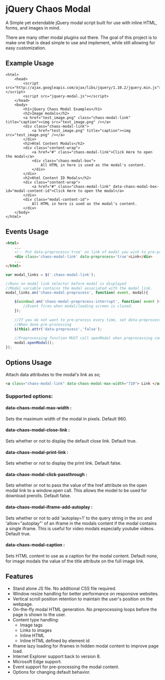 jQuery Chaos Modal
==================

A Simple yet extendable jQuery modal script built for use with inline HTML, forms, and images in mind.

There are many other modal plugins out there. The goal of this project is to make one that is dead simple to use and implement, while still allowing for easy customization.

Example Usage
-------------

```
<html>
	<head>
		<script src="http://ajax.googleapis.com/ajax/libs/jquery/1.10.2/jquery.min.js"></script>
		<script src="jquery-modal.js"></script>
	</head>
	<body>
		<h1>jQuery Chaos Modal Examples</h1>
		<h2>Image modals</h2>
		<a href="test_image.png" class="chaos-modal-link" title="caption"><img src="test_image.png" /></a>
		<div class="chaos-modal-link">
			<a href="test_image.png" title="caption"><img src="test_image.png" /></a>
		</div>
		<h2>Html Content Modals</h2>
		<div class="content-wrap">
			<a href="#" class="chaos-modal-link">Click Here to open the modal</a>
			<div class="chaos-modal-box">
				All HTML in here is used as the modal's content.
			</div>
		</div>
		<h2>Html Content ID Modals</h2>
		<div class="content-wrap">
			<a href="#" class="chaos-modal-link" data-chaos-modal-box-id="modal-content-id">Click Here to open the modal</a>
		</div>
		<div class="modal-content-id">
			All HTML in here is used as the modal's content.
		</div>
	</body>
</html>
```

Events Usage
----------------
```html
<html>
	...
	<!-- Put data-preprocess='true' on link of modal you wish to pre-process -->
	<div class='chaos-modal-link' data-preprocess='true'>Link</div>
	...
</html>
```

```javascript
var modal_links = $('.chaos-modal-link');

//Runs on modal link selector before modal is displayed
//Modal variable contains the modal associated with the modal link.
modal_links.on('chaos-modal-preprocess', function( event, modal){

	$(window).on('chaos-modal-preprocess-interrupt', function( event ){
		//Event fires when modal/loading screen is closed.
	});
	
	//If you do not want to pre-process every time, set data-preprocess to false
	//When done pre-processing
	$(this).attr('data-preprocess','false');
	
	//Preprocessing function MUST call openModal when preprocessing complete
	modal.openModal();
});
```

Options Usage
----------------
Attach data attributes to the modal's link as so;

```html
<a class="chaos-modal-link" data-chaos-modal-max-width="710"> Link </a>

```

### Supported options:
#### data-chaos-modal-max-width : 
Sets the maximum width of the modal in pixels. Default 960.
#### data-chaos-modal-close-link : 
Sets whether or not to display the default close link. Default true.
#### data-chaos-modal-print-link : 
Sets whether or not to display the print link. Default false.
#### data-chaos-modal-click-passthrough : 
Sets whether or not to pass the value of the href attribute on the open modal link to a window.open call. This allows the model to be used for download prerolls. Default false.
#### data-chaos-modal-iframe-add-autoplay :
Sets whether or not to add 'autoplay=1' to the query string in the src and 'allow="autoplay"' of an iframe in the modals content if the modal contains a single iframe. This is useful for video modals especially youtube videos. Default true.
#### data-chaos-modal-caption :
Sets HTML content to use as a caption for the modal content. Default none, for image modals the value of the title attribute on the full image link.


Features
--------

* Stand alone JS file. No additional CSS file required.
* Window resize handling for better performance on responsive websites.
* Vertical scroll position retention to maintain the user's position on the webpage.
* On-the-fly modal HTML generation. No preprocessing loops before the page is shown to the user.
* Content type handling:
	* Image tags
	* Links to images
	* Inline HTML
	* Inline HTML defined by element id
* Iframe lazy loading for iframes in hidden modal content to improve page load.
* Internet Explorer support back to version 8.
* Microsoft Edge support.
* Event support for pre-processing the modal content.
* Options for changing default behavior.
